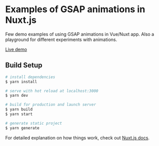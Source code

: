 # Examples of GSAP animations in Nuxt.js

Few demo examples of using GSAP animations in Vue/Nuxt app. Also a playground for different experiments with animations.

[Live demo](https://gsap-nuxt-examples.netlify.app/)

## Build Setup

```bash
# install dependencies
$ yarn install

# serve with hot reload at localhost:3000
$ yarn dev

# build for production and launch server
$ yarn build
$ yarn start

# generate static project
$ yarn generate
```

For detailed explanation on how things work, check out [Nuxt.js docs](https://nuxtjs.org).
